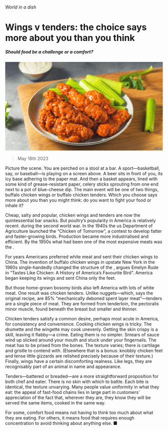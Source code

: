 ###### World in a dish

# Wings v tenders: the choice says more about you than you think 

##### Should food be a challenge or a comfort? 

![image](images/20230520_CUP001.jpg) 

> May 18th 2023 

Picture the scene. You are perched on a stool at a bar. A sport—basketball, say, or baseball—is playing on a screen above. A beer sits in front of you, its icy base adhering to the paper mat. And then a basket appears, lined with some kind of grease-resistant paper, celery sticks sprouting from one end next to a pot of blue-cheese dip. The main event will be one of two things, buffalo chicken wings or buffalo chicken tenders. Which you choose says more about you than you might think: do you want to fight your food or inhale it?

Cheap, salty and popular, chicken wings and tenders are now the quintessential bar snacks. But poultry’s popularity in America is relatively recent.  during the second world war. In the 1940s the us Department of Agriculture launched the “Chicken of Tomorrow”, a contest to develop fatter and faster-growing birds. Production became more industrialised and efficient. By the 1950s what had been one of the most expensive meats was the . 

For years Americans preferred white meat and sent their chicken wings to China. The invention of buffalo chicken wings in upstate New York in the 1960s single-handedly changed the structure of the , argues Emelyn Rude in “Tastes Like Chicken: A History of America’s Favourite Bird”. America began keeping its wings and sent China only the feet.

But those home-grown bosomy birds also left America with lots of white meat. One result was chicken tenders. Unlike nuggets—which, says the original recipe, are 85% “mechanically deboned spent layer meat”—tenders are a single piece of meat. They are formed from tenderloin, the pectoralis minor muscle, found beneath the breast but smaller and thinner.

Chicken tenders satisfy a common desire, perhaps most acute in America, for consistency and convenience. Cooking chicken wings is tricky. The drumette and the wingette may cook unevenly. Getting the skin crispy is a skill, leaving it flabby—a crime. Eating them is no simpler. Smears of sauce wind up slicked around your mouth and stuck under your fingernails. The meat has to be prised from the bones. The texture varies; there is cartilage and gristle to contend with. (Elsewhere that is a bonus: knobbly chicken feet and tense little gizzards are relished  precisely because of their texture.) Finally, wings have a certain discomforting realness. Like legs, they are recognisably part of an animal in name and appearance.

Tenders—battered or breaded—are a more straightforward proposition for both chef and eater. There is no skin with which to battle. Each bite is identical, the texture unvarying. Many people value uniformity in what they eat: the appeal of fast-food chains lies in large part in customers’ appreciation of the fact that, wherever they are, they know they will be served the same items, cooked in the same way.

For some, comfort food means not having to think too much about what they are eating. For others, it means food that requires enough concentration to avoid thinking about anything else. ■


